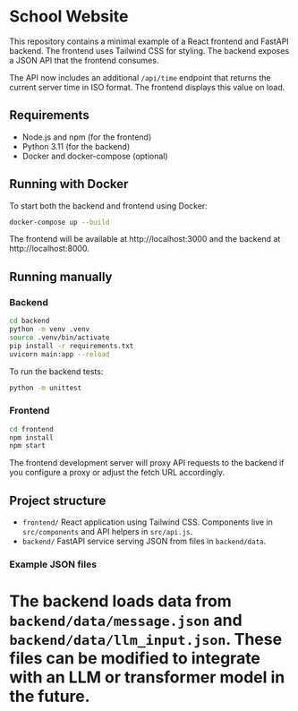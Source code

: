 # School Website

This repository contains a minimal example of a React frontend and FastAPI backend.
The frontend uses Tailwind CSS for styling. The backend exposes a JSON API
that the frontend consumes.

The API now includes an additional `/api/time` endpoint that returns the
current server time in ISO format. The frontend displays this value on load.

## Requirements
- Node.js and npm (for the frontend)
- Python 3.11 (for the backend)
- Docker and docker-compose (optional)

## Running with Docker
To start both the backend and frontend using Docker:

```bash
docker-compose up --build
```

The frontend will be available at http://localhost:3000 and the backend at
http://localhost:8000.

## Running manually

### Backend
```bash
cd backend
python -m venv .venv
source .venv/bin/activate
pip install -r requirements.txt
uvicorn main:app --reload
```

To run the backend tests:

```bash
python -m unittest
```

### Frontend
```bash
cd frontend
npm install
npm start
```

The frontend development server will proxy API requests to the backend if you
configure a proxy or adjust the fetch URL accordingly.


## Project structure

- `frontend/` React application using Tailwind CSS. Components live in `src/components` and API helpers in `src/api.js`.
- `backend/` FastAPI service serving JSON from files in `backend/data`.

### Example JSON files

The backend loads data from `backend/data/message.json` and `backend/data/llm_input.json`. These files can be modified to integrate with an LLM or transformer model in the future.
=======
